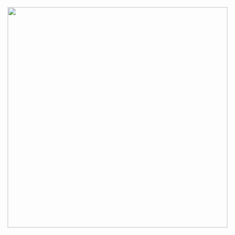 <p align="center">
    <img width="500" src="https://github.com/user-attachments/assets/363d6d21-2bd6-4c30-9daa-09efc2c8740d
"

